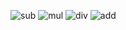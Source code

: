 ![sub](https://github.com/user-attachments/assets/ccecf8b0-3ab1-4d8c-b6f0-0e5d8c5362db)
![mul](https://github.com/user-attachments/assets/6319818d-9ff2-4f16-93fa-344a3b471947)
![div](https://github.com/user-attachments/assets/208c1594-ea7d-4cf1-a418-f38856fb6ac1)
![add](https://github.com/user-attachments/assets/1543bc62-e9e5-44b2-bc43-1f80c6b2ba73)
